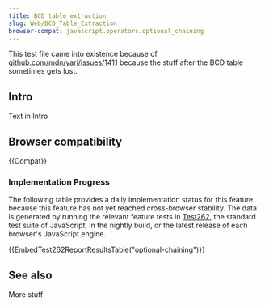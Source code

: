 ```yaml
---
title: BCD table extraction
slug: Web/BCD_Table_Extraction
browser-compat: javascript.operators.optional_chaining
---
```

This test file came into existence because of
[github.com/mdn/yari/issues/1411](https://github.com/mdn/yari/issues/1411)
because the stuff after the BCD table sometimes gets lost.

## Intro

Text in Intro

## Browser compatibility

{{Compat}}

### Implementation Progress

The following table provides a daily implementation status for this feature
because this feature has not yet reached cross-browser stability. The data is
generated by running the relevant feature tests in
[Test262](https://github.com/tc39/test262), the standard test suite
of JavaScript, in the nightly build, or the latest release of each browser's
JavaScript engine.

{{EmbedTest262ReportResultsTable("optional-chaining")}}

## See also

More stuff
